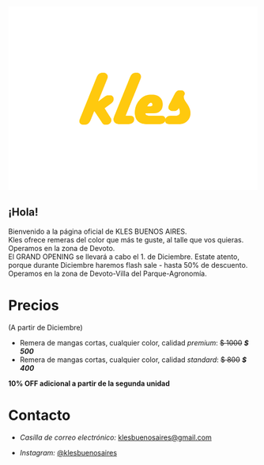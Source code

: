  ![Image](https://github.com/klesbuenosaires/klesbuenosaires/blob/main/revtex%20(2).png?raw=true)
 
## ¡Hola!  
Bienvenido a la página oficial de KLES BUENOS AIRES.  
Kles ofrece remeras del color que más te guste, al talle que vos quieras.  
Operamos en la zona de Devoto.  
El GRAND OPENING se llevará a cabo el 1. de Diciembre. Estate atento, porque durante Diciembre haremos flash sale - hasta 50% de descuento. Operamos en la zona de Devoto-Villa del Parque-Agronomía.  

# Precios
(A partir de Diciembre)
- Remera de mangas cortas, cualquier color, calidad _premium_: ~~$ 1000~~ ***$ 500***
- Remera de mangas cortas, cualquier color, calidad _standard_: ~~$ 800~~ ***$ 400***  

**10% OFF adicional a partir de la segunda unidad**

# Contacto  

- _Casilla de correo electrónico:_ klesbuenosaires@gmail.com

- _Instagram:_ [@klesbuenosaires](http://www.instagram.com/klesbuenosaires)
